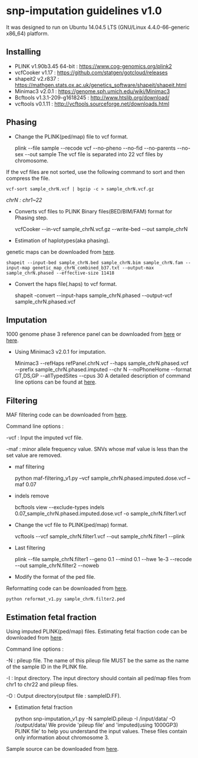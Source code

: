 snp-imputation guidelines v1.0
=
It was designed to run on Ubuntu 14.04.5 LTS (GNU/Linux 4.4.0-66-generic x86_64) platform.

Installing
-
* PLINK v1.90b3.45 64-bit : https://www.cog-genomics.org/plink2
* vcfCooker v1.17 : https://github.com/statgen/gotcloud/releases
* shapeit2 v2.r837 : https://mathgen.stats.ox.ac.uk/genetics_software/shapeit/shapeit.html
* Minimac3 v2.0.1 : https://genome.sph.umich.edu/wiki/Minimac3
* Bcftools v1.3.1-209-g1618245 : http://www.htslib.org/download/
* vcftools v0.1.11 : http://vcftools.sourceforge.net/downloads.html

Phasing
-
* Change the PLINK(ped/map) file to vcf format.

	plink --file sample --recode vcf --no-pheno --no-fid --no-parents --no-sex --out sample
The vcf file is separated into 22 vcf files by chromosome.

If the vcf files are not sorted, use the following command to sort and then compress the file.

	vcf-sort sample_chrN.vcf | bgzip -c > sample_chrN.vcf.gz
*chrN : chr1~22*

* Converts vcf files to PLINK Binary files(BED/BIM/FAM) format for Phasing step.


	vcfCooker --in-vcf sample_chrN.vcf.gz --write-bed --out sample_chrN
* Estimation of haplotypes(aka phasing).

genetic maps can be downloaded from [here](https://mathgen.stats.ox.ac.uk/genetics_software/shapeit/shapeit.html#gmap).

	shapeit --input-bed sample_chrN.bed sample_chrN.bim sample_chrN.fam --input-map genetic_map_chrN_combined_b37.txt --output-max sample_chrN.phased --effective-size 11418

* Convert the haps file(.haps) to vcf format.


	shapeit -convert --input-haps sample_chrN.phased --output-vcf sample_chrN.phased.vcf

Imputation
-
1000 genome phase 3 reference panel can be downloaded from [here](http://www.internationalgenome.org) or [here]( ftp://share.sph.umich.edu/minimac3/G1K_P3_VCF_Files.tar.gz).

* Using Minimac3 v2.0.1 for imputation.


	Minimac3 --refHaps refPanel.chrN.vcf --haps sample_chrN.phased.vcf --prefix sample_chrN.phased.imputed --chr N --noPhoneHome --format GT,DS,GP --allTypedSites --cpus 30
A detailed description of command line options can be found at [here](https://genome.sph.umich.edu/wiki/Minimac3_-_Full_List_of_Options).

Filtering
-
MAF filtering code can be downloaded from [here](https://github.com/KMJ403/snp-imputation).

Command line options :

-vcf : Input the imputed vcf file.

-maf : minor allele frequency value. SNVs whose maf value is less than the set value are removed.

* maf filtering


	python maf-filtering_v1.py –vcf sample_chrN.phased.imputed.dose.vcf –maf 0.07
* indels remove


	bcftools view --exclude-types indels 0.07_sample_chrN.phased.imputed.dose.vcf -o sample_chrN.filter1.vcf
* Change the vcf file to PLINK(ped/map) format.


	vcftools --vcf sample_chrN.filter1.vcf --out sample_chrN.filter1 --plink
* Last filtering


	plink --file sample_chrN.filter1 --geno 0.1 --mind 0.1 --hwe 1e-3 --recode --out sample_chrN.filter2 --noweb
* Modify the format of the ped file. 

Reformatting code can be downloaded from [here](https://github.com/KMJ403/snp-imputation).

	python reformat_v1.py sample_chrN.filter2.ped
Estimation fetal fraction
-
Using imputed PLINK(ped/map) files. Estimating fetal fraction code can be downloaded from [here]( https://github.com/KMJ403/snp-imputation).

Command line options :

-N : pileup file. The name of this pileup file MUST be the same as the name of the sample ID in the PLINK file.

-I : Input directory. The input directory should contain all ped/map files from chr1 to chr22 and pileup files.

-O : Output directory(output file : sampleID.FF).

* Estimation fetal fraction


	python snp-imputation_v1.py -N sampleID.pileup -I /input/data/ -O /output/data/
We provide 'pileup file' and 'imputed(using 1000GP3) PLINK file' to help you understand the input values. These files contain only information about chromosome 3. 

Sample source can be downloaded from [here](https://github.com/KMJ403/snp-imputation).
